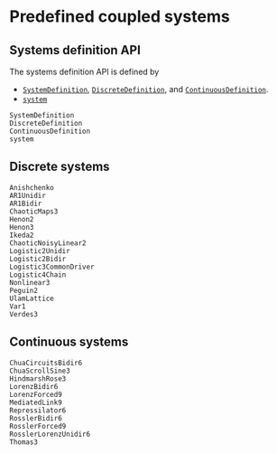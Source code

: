 # Predefined coupled systems

## Systems definition API

The systems definition API is defined by

- [`SystemDefinition`](@ref), [`DiscreteDefinition`](@ref), and [`ContinuousDefinition`](@ref).
- [`system`](@ref)

```@docs
SystemDefinition
DiscreteDefinition
ContinuousDefinition
system
```

## Discrete systems

```@docs
Anishchenko
AR1Unidir
AR1Bidir
ChaoticMaps3
Henon2
Henon3
Ikeda2
ChaoticNoisyLinear2
Logistic2Unidir
Logistic2Bidir
Logistic3CommonDriver
Logistic4Chain
Nonlinear3
Peguin2
UlamLattice
Var1
Verdes3
```

## Continuous systems

```@docs
ChuaCircuitsBidir6
ChuaScrollSine3
HindmarshRose3
LorenzBidir6
LorenzForced9
MediatedLink9
Repressilator6
RosslerBidir6
RosslerForced9
RosslerLorenzUnidir6
Thomas3
```
